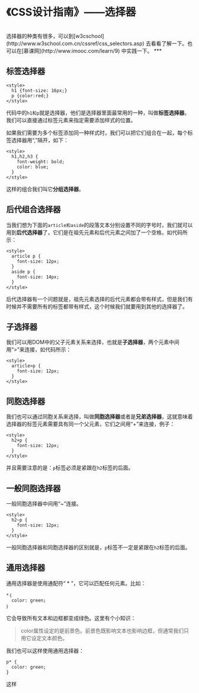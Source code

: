 # 《CSS设计指南》——选择器
<br/>
选择器的种类有很多，可以到[w3cschool](http://www.w3school.com.cn/cssref/css_selectors.asp) 去看看了解一下。也可以在[慕课网](http://www.imooc.com/learn/9) 中实践一下。
***

## 标签选择器
```
<style>
  h1 {font-size: 16px;}
  p {color:red;}
</style>
```
代码中的`h1和p`就是选择器，他们是选择器里面最常用的一种，叫做**标签选择器**。我们可以直接通过标签元素来指定需要添加样式的位置。

如果我们需要为多个标签添加同一种样式时，我们可以把它们组合在一起，每个标签选择器用“,”隔开，如下：
```
<style>
  h1,h2,h3 {
    font-weight: bold;
    color: blue;
  }
</style>
```
这样的组合我们叫它**分组选择器**。
## 后代组合选择器
当我们想为下面的`article和aside`的段落文本分别设置不同的字号时，我们就可以用到**后代选择器**了，它们是在祖先元素和后代元素之间加了一个空格，如代码所示：
```
<style>
  article p {
    font-size: 12px;
  }
  aside p {
    font-size: 14px;
  }
</style>
```
后代选择器有一个问题就是，祖先元素选择的后代元素都会带有样式，但是我们有时候并不需要所有的标签都带有样式，这个时候我们就要用到其他的选择器了。
## 子选择器
我们可以用DOM中的父子元素关系来选择，也就是**子选择器**，两个元素中间用“>”来连接，如代码所示：
```
<style>
  article>p {
    font-size: 12px;
  }
</style>
```
## 同胞选择器
我们也可以通过同胞关系来选择，叫做**同胞选择器**或者是**兄弟选择器**，这就意味着选择器的标签元素需要具有同一个父元素，它们之间用“+”来连接，例子：
```
<style>
  h2+p {
    font-size: 12px;
  }
</style>
```
并且需要注意的是：`p`标签必须是紧跟在`h2`标签的后面。

## 一般同胞选择器
一般同胞选择器中间用“~”连接。
```
<style>
  h2~p {
    font-size: 12px;
  }
</style>
```
一般同胞选择器和同胞选择器的区别就是，`p`标签不一定是紧跟在`h2`标签的后面。
## 通用选择器
通用选择器是使用通配符“  * ”，它可以匹配任何元素。比如：
```
*｛
  color: green;
｝
```
它会导致所有文本和边框都变成绿色。这里有个小知识：
>color属性设定的是前景色。前景色既影响文本也影响边框，但通常我们只用它设定文本颜色。

我们也可以这样使用通用选择器：
```
p* {
  color: green;
}
```
这样

